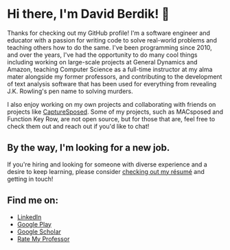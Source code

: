 # Hi there, I'm David Berdik! 👋

Thanks for checking out my GitHub profile! I'm a software engineer and educator with a passion for writing code to solve real-world problems and teaching others how to do the same. I've been programming since 2010, and over the years, I've had the opportunity to do many cool things including working on large-scale projects at General Dynamics and Amazon, teaching Computer Science as a full-time instructor at my alma mater alongside my former professors, and contributing to the development of text analysis software that has been used for everything from revealing J.K. Rowling's pen name to solving murders.

I also enjoy working on my own projects and collaborating with friends on projects like [CaptureSposed](https://github.com/99keshav99/CaptureSposed/). Some of my projects, such as MACsposed and Function Key Row, are not open source, but for those that are, feel free to check them out and reach out if you'd like to chat!

## By the way, I'm looking for a new job.

If you're hiring and looking for someone with diverse experience and a desire to keep learning, please consider [checking out my résumé](R%C3%A9sum%C3%A9%20-%20David%20Berdik.pdf) and getting in touch!

## Find me on:
- [LinkedIn](https://www.linkedin.com/in/DavidBerdik)
- [Google Play](https://play.google.com/store/apps/dev?id=4705321759548026439)
- [Google Scholar](https://scholar.google.com/citations?user=H6PSXugAAAAJ)
- [Rate My Professor](https://www.ratemyprofessors.com/professor/2882305)
